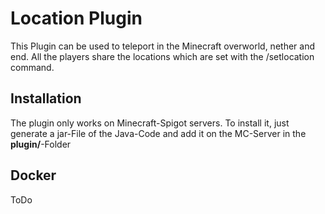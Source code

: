 # Location Plugin

This Plugin can be used to teleport in the Minecraft overworld, nether and end. All the players share the locations which are set with the /setlocation command.

## Installation

The plugin only works on Minecraft-Spigot servers. To install it, just generate a jar-File of the Java-Code and add it on the MC-Server in the **plugin/**-Folder

## Docker
ToDo
